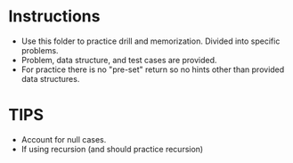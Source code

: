 # Instructions #
- Use this folder to practice drill and memorization. Divided into specific problems.
- Problem, data structure, and test cases are provided.
- For practice there is no "pre-set" return so no hints other than provided data structures.

# TIPS #
- Account for null cases.
- If using recursion (and should practice recursion)
